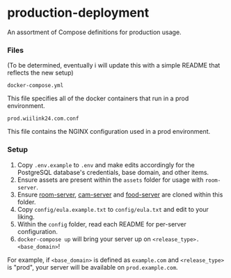 # production-deployment
An assortment of Compose definitions for production usage.

### Files
(To be determined, eventually i will update this with a simple README that reflects the new setup)

```
docker-compose.yml
```
This file specifies all of the docker containers that run in a prod environment.

```
prod.wiilink24.com.conf
```
This file contains the NGINX configuration used in a prod environment.

### Setup
1. Copy `.env.example` to `.env` and make edits accordingly for the PostgreSQL database's credentials, base domain, and other items.
2. Ensure assets are present within the `assets` folder for usage with `room-server`.
3. Ensure [room-server](https://github.com/WiiLink24/room-server), [cam-server](https://github.com/WiiLink24/cam-server) and [food-server](https://github.com/WiiLink24/food-server) are cloned within this folder.
4. Copy `config/eula.example.txt` to `config/eula.txt` and edit to your liking.
5. Within the `config` folder, read each README for per-server configuration.
6. `docker-compose up` will bring your server up on `<release_type>.<base_domain>`!

For example, if `<base_domain>` is defined as `example.com` and `<release_type>` is "prod", your server will be available on `prod.example.com`.
